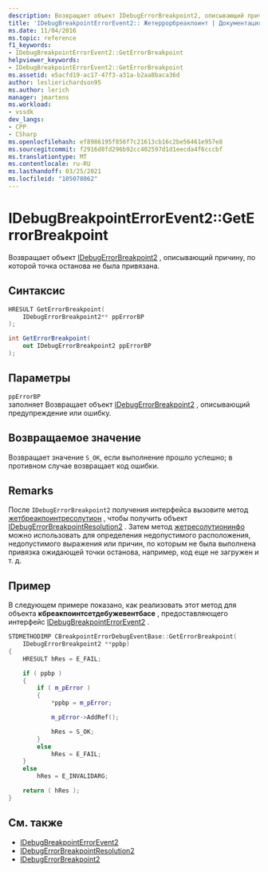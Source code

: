 ```yaml
---
description: Возвращает объект IDebugErrorBreakpoint2, описывающий причину, по которой точка останова не была привязана.
title: 'IDebugBreakpointErrorEvent2:: Жетеррорбреакпоинт | Документация Майкрософт'
ms.date: 11/04/2016
ms.topic: reference
f1_keywords:
- IDebugBreakpointErrorEvent2::GetErrorBreakpoint
helpviewer_keywords:
- IDebugBreakpointErrorEvent2::GetErrorBreakpoint
ms.assetid: e5acfd19-ac17-47f3-a31a-b2aa8baca36d
author: leslierichardson95
ms.author: lerich
manager: jmartens
ms.workload:
- vssdk
dev_langs:
- CPP
- CSharp
ms.openlocfilehash: ef8986195f856f7c21613cb16c2be56461e957e8
ms.sourcegitcommit: f2916d8fd296b92cc402597d1d1eecda4f6cccbf
ms.translationtype: MT
ms.contentlocale: ru-RU
ms.lasthandoff: 03/25/2021
ms.locfileid: "105078062"
---
```

# <a name="idebugbreakpointerrorevent2geterrorbreakpoint"></a>IDebugBreakpointErrorEvent2::GetErrorBreakpoint
Возвращает объект [IDebugErrorBreakpoint2](../../../extensibility/debugger/reference/idebugerrorbreakpoint2.md) , описывающий причину, по которой точка останова не была привязана.

## <a name="syntax"></a>Синтаксис

```cpp
HRESULT GetErrorBreakpoint( 
    IDebugErrorBreakpoint2** ppErrorBP
);
```

```csharp
int GetErrorBreakpoint( 
    out IDebugErrorBreakpoint2 ppErrorBP
);
```

## <a name="parameters"></a>Параметры
`ppErrorBP`\
заполняет Возвращает объект [IDebugErrorBreakpoint2](../../../extensibility/debugger/reference/idebugerrorbreakpoint2.md) , описывающий предупреждение или ошибку.

## <a name="return-value"></a>Возвращаемое значение
Возвращает значение `S_OK`, если выполнение прошло успешно; в противном случае возвращает код ошибки.

## <a name="remarks"></a>Remarks
После `IDebugErrorBreakpoint2` получения интерфейса вызовите метод [жетбреакпоинтресолутион](../../../extensibility/debugger/reference/idebugerrorbreakpoint2-getbreakpointresolution.md) , чтобы получить объект [IDebugErrorBreakpointResolution2](../../../extensibility/debugger/reference/idebugerrorbreakpointresolution2.md) . Затем метод [жетресолутионинфо](../../../extensibility/debugger/reference/idebugerrorbreakpointresolution2-getresolutioninfo.md) можно использовать для определения недопустимого расположения, недопустимого выражения или причин, по которым не была выполнена привязка ожидающей точки останова, например, код еще не загружен и т. д.

## <a name="example"></a>Пример
В следующем примере показано, как реализовать этот метод для объекта **кбреакпоинтсетдебужевентбасе** , предоставляющего интерфейс [IDebugBreakpointErrorEvent2](../../../extensibility/debugger/reference/idebugbreakpointerrorevent2.md) .

```cpp
STDMETHODIMP CBreakpointErrorDebugEventBase::GetErrorBreakpoint(
    IDebugErrorBreakpoint2 **ppbp)
{
    HRESULT hRes = E_FAIL;

    if ( ppbp )
    {
        if ( m_pError )
        {
            *ppbp = m_pError;

            m_pError->AddRef();

            hRes = S_OK;
        }
        else
            hRes = E_FAIL;
    }
    else
        hRes = E_INVALIDARG;

    return ( hRes );
}
```

## <a name="see-also"></a>См. также
- [IDebugBreakpointErrorEvent2](../../../extensibility/debugger/reference/idebugbreakpointerrorevent2.md)
- [IDebugErrorBreakpointResolution2](../../../extensibility/debugger/reference/idebugerrorbreakpointresolution2.md)
- [IDebugErrorBreakpoint2](../../../extensibility/debugger/reference/idebugerrorbreakpoint2.md)
